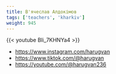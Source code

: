 ```yaml
---
title: В'ячеслав Алдокімов
tags: ['teachers', 'kharkiv']
weight: 945
---
```

{{< youtube BIi_7KHNYa4 >}}

- https://www.instagram.com/harugvan
- https://www.tiktok.com/@harugvan
- https://youtube.com/@harugvan236

